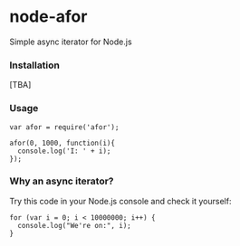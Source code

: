 # node-afor

Simple async iterator for Node.js

### Installation
[TBA]

### Usage
```
var afor = require('afor');

afor(0, 1000, function(i){
  console.log('I: ' + i);
});
```

### Why an async iterator?
Try this code in your Node.js console and check it yourself:
```
for (var i = 0; i < 10000000; i++) {
  console.log("We're on:", i);
}
```

